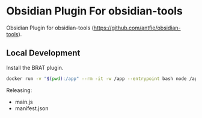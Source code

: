 # Obsidian Plugin For obsidian-tools

 Obsidian Plugin for obsidian-tools (https://github.com/antfie/obsidian-tools).

 ## Local Development

 Install the BRAT plugin.

```bash
docker run -v "$(pwd):/app" --rm -it -w /app --entrypoint bash node /app/scripts/build.sh

```

Releasing:
- main.js
- manifest.json
